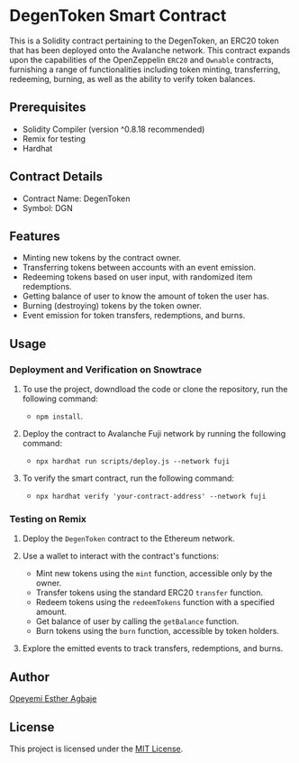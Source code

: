 
# DegenToken Smart Contract

This is a Solidity contract pertaining to the DegenToken, an ERC20 token that has been deployed onto the Avalanche network. This contract expands upon the capabilities of the OpenZeppelin `ERC20` and `Ownable` contracts, furnishing a range of functionalities including token minting, transferring, redeeming, burning, as well as the ability to verify token balances.

## Prerequisites

- Solidity Compiler (version ^0.8.18 recommended)
- Remix for testing
- Hardhat

## Contract Details

- Contract Name: DegenToken
- Symbol: DGN

## Features

- Minting new tokens by the contract owner.
- Transferring tokens between accounts with an event emission.
- Redeeming tokens based on user input, with randomized item redemptions.
- Getting balance of user to know the amount of token the user has.
- Burning (destroying) tokens by the token owner.
- Event emission for token transfers, redemptions, and burns.
  
## Usage

### Deployment and Verification on Snowtrace

1. To use the project, downdload the code or clone the repository, run the following command:
   - `npm install`.

2. Deploy the contract to Avalanche Fuji network by running the following command:
   - `npx hardhat run scripts/deploy.js --network fuji`

3. To verify the smart contract, run the following command:
   - `npx hardhat verify 'your-contract-address' --network fuji`

### Testing on Remix

1. Deploy the `DegenToken` contract to the Ethereum network.

2. Use a wallet to interact with the contract's functions:
   - Mint new tokens using the `mint` function, accessible only by the owner.
   - Transfer tokens using the standard ERC20 `transfer` function.
   - Redeem tokens using the `redeemTokens` function with a specified amount.
   - Get balance of user by calling the `getBalance` function.
   - Burn tokens using the `burn` function, accessible by token holders.

3. Explore the emitted events to track transfers, redemptions, and burns.


## Author

[Opeyemi Esther Agbaje](https://github.com/esteriella)

## License

This project is licensed under the [MIT License](LICENSE).
